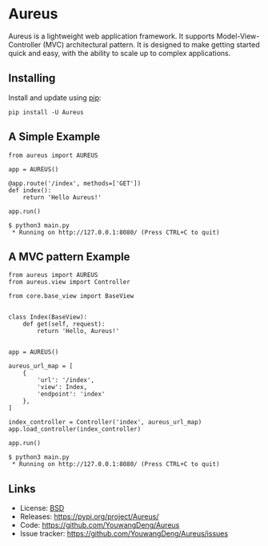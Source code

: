 # Aureus

Aureus is a lightweight web application framework. It supports
Model-View-Controller (MVC) architectural pattern. It is designed to
make getting started quick and easy, with the ability to scale up to
complex applications.

## Installing

Install and update using
[pip](https://pip.pypa.io/en/stable/quickstart/):

``` {.sourceCode .text}
pip install -U Aureus
```

## A Simple Example

``` {.sourceCode .python}
from aureus import AUREUS

app = AUREUS()

@app.route('/index', methods=['GET'])
def index():
    return 'Hello Aureus!'

app.run()
```

``` {.sourceCode .text}
$ python3 main.py
 * Running on http://127.0.0.1:8080/ (Press CTRL+C to quit)
```

## A MVC pattern Example

``` {.sourceCode .python}
from aureus import AUREUS
from aureus.view import Controller

from core.base_view import BaseView


class Index(BaseView):
    def get(self, request):
        return 'Hello, Aureus!'


app = AUREUS()

aureus_url_map = [
    {
        'url': '/index',
        'view': Index,
        'endpoint': 'index'
    },
]

index_controller = Controller('index', aureus_url_map)
app.load_controller(index_controller)

app.run()
```

``` {.sourceCode .text}
$ python3 main.py
 * Running on http://127.0.0.1:8080/ (Press CTRL+C to quit)
```

## Links

-   License:
    [BSD](https://github.com/YouwangDeng/Aureus/blob/master/LICENCE)
-   Releases: <https://pypi.org/project/Aureus/>
-   Code: <https://github.com/YouwangDeng/Aureus>
-   Issue tracker: <https://github.com/YouwangDeng/Aureus/issues>

